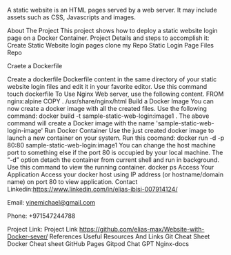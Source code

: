 A static website is an HTML pages served by a web server. It may include assets such as CSS, Javascripts and images.

About The Project
This project shows how to deploy a static website login page on a Docker Container.
Project Details and steps to accomplish it:
Create Static Website login pages
clone my Repo Static Login Page Files Repo

Craete a Dockerfile

Create a dockerfile Dockerfile content in the same directory of your static website login files and edit it in your favorite editor.
Use this command
touch dockerfile
To Use Nginx Web server, use the following content.
FROM nginx:alpine
COPY . /usr/share/nginx/html
Build a Docker Image
You can now create a docker image with all the created files.
Use the following command:
docker build -t sample-static-web-login:image1 .
The above command will create a Docker image with the name 'sample-static-web-login-image'
Run Docker Container
Use the just created docker image to launch a new container on your system.
Run this coomand:
docker run -d -p 80:80 sample-static-web-login:image1
You can change the host machine port to something else if the port 80 is occupied by your local machine.
The “-d” option detach the container from current shell and run in background.
Use this command to view the running container.
docker ps
Access Your Application
Access your docker host using IP address (or hostname/domain name) on port 80 to view application.
Contact
Linkedin:https://www.linkedin.com/in/elias-ibisi-007914124/

Email: yinemichael@gmail.com

Phone: +971547244788

Project Link: Project Link
https://github.com/elias-max/Website-with-Docker-sever/
References
Useful Resources And Links
Git Cheat Sheet
Docker Cheat sheet
GitHub Pages
Gitpod
Chat GPT
Nginx-docs
